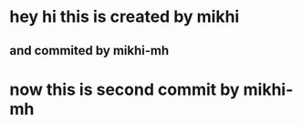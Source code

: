 # hey hi this is created by mikhi 
## and commited by mikhi-mh
# now this is second commit by mikhi-mh
